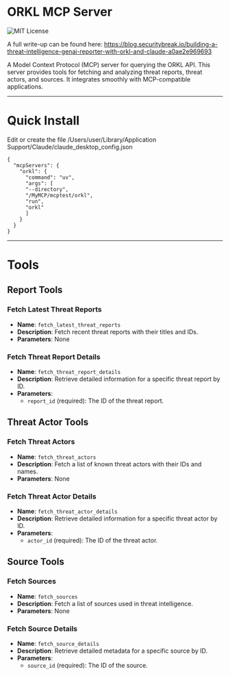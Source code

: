 # ORKL MCP Server

![MIT License](https://img.shields.io/badge/license-MIT-green)

A full write-up can be found here: https://blog.securitybreak.io/building-a-threat-intelligence-genai-reporter-with-orkl-and-claude-a0ae2e969693

A Model Context Protocol (MCP) server for querying the ORKL API. This server provides tools for fetching and analyzing threat reports, threat actors, and sources. It integrates smoothly with MCP-compatible applications.

---
# Quick Install
Edit or create the file /Users/user/Library/Application Support/Claude/claude_desktop_config.json
```
{
  "mcpServers": {
    "orkl": {
      "command": "uv",
      "args": [
      "--directory",
      "/MyMCP/mcptest/orkl",
      "run",
      "orkl"
      ]
    }
  }
}
```
---

# Tools

## Report Tools

### Fetch Latest Threat Reports
- **Name**: `fetch_latest_threat_reports`
- **Description**: Fetch recent threat reports with their titles and IDs.
- **Parameters**: None

### Fetch Threat Report Details
- **Name**: `fetch_threat_report_details`
- **Description**: Retrieve detailed information for a specific threat report by ID.
- **Parameters**:
  - `report_id` (required): The ID of the threat report.

## Threat Actor Tools

### Fetch Threat Actors
- **Name**: `fetch_threat_actors`
- **Description**: Fetch a list of known threat actors with their IDs and names.
- **Parameters**: None

### Fetch Threat Actor Details
- **Name**: `fetch_threat_actor_details`
- **Description**: Retrieve detailed information for a specific threat actor by ID.
- **Parameters**:
  - `actor_id` (required): The ID of the threat actor.

## Source Tools

### Fetch Sources
- **Name**: `fetch_sources`
- **Description**: Fetch a list of sources used in threat intelligence.
- **Parameters**: None

### Fetch Source Details
- **Name**: `fetch_source_details`
- **Description**: Retrieve detailed metadata for a specific source by ID.
- **Parameters**:
  - `source_id` (required): The ID of the source.


